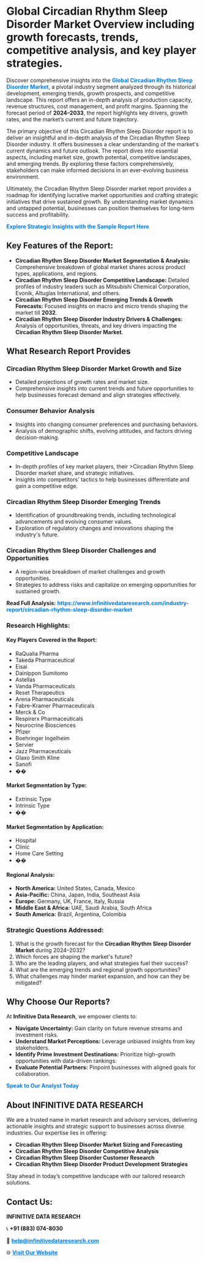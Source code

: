 <h1>Global Circadian Rhythm Sleep Disorder Market Overview including growth forecasts, trends, competitive analysis, and key player strategies.</h1>
<p>
Discover comprehensive insights into the 
<a href="https://www.infinitivedataresearch.com/industry-report/circadian-rhythm-sleep-disorder-market" rel="dofollow" style="color: #007BFF; text-decoration: none;"><strong>Global Circadian Rhythm Sleep Disorder Market</strong></a>, a pivotal industry segment analyzed through its historical development, emerging trends, growth prospects, and competitive landscape. This report offers an in-depth analysis of production capacity, revenue structures, cost management, and profit margins. Spanning the forecast period of <strong>2024–2033</strong>, the report highlights key drivers, growth rates, and the market’s current and future trajectory.
</p>
<p>
The primary objective of this Circadian Rhythm Sleep Disorder report is to deliver an insightful and in-depth analysis of the Circadian Rhythm Sleep Disorder industry. It offers businesses a clear understanding of the market's current dynamics and future outlook. The report dives into essential aspects, including market size, growth potential, competitive landscapes, and emerging trends. By exploring these factors comprehensively, stakeholders can make informed decisions in an ever-evolving business environment.
</p>
<p>
Ultimately, the Circadian Rhythm Sleep Disorder market report provides a roadmap for identifying lucrative market opportunities and crafting strategic initiatives that drive sustained growth. By understanding market dynamics and untapped potential, businesses can position themselves for long-term success and profitability.
</p>
<p>
<a href="https://www.infinitivedataresearch.com/request-sample/reportId=109508" style="color: #007BFF; text-decoration: none;"><strong>Explore Strategic Insights with the Sample Report Here</strong></a>
</p>

<h2>Key Features of the Report:</h2>
<ul>
<li><strong>Circadian Rhythm Sleep Disorder Market Segmentation & Analysis:</strong> Comprehensive breakdown of global market shares across product types, applications, and regions.</li>
<li><strong>Circadian Rhythm Sleep Disorder Competitive Landscape:</strong> Detailed profiles of industry leaders such as Mitsubishi Chemical Corporation, Evonik, Altuglas International, and others.</li>
<li><strong>Circadian Rhythm Sleep Disorder Emerging Trends & Growth Forecasts:</strong> Focused insights on macro and micro trends shaping the market till <strong>2032</strong>.</li>
<li><strong>Circadian Rhythm Sleep Disorder Industry Drivers & Challenges:</strong> Analysis of opportunities, threats, and key drivers impacting the <strong>Circadian Rhythm Sleep Disorder Market</strong>.</li>
</ul>

<h2>What Research Report Provides</h2>
<h3>Circadian Rhythm Sleep Disorder Market Growth and Size</h3>
<ul>
<li>Detailed projections of growth rates and market size.</li>
<li>Comprehensive insights into current trends and future opportunities to help businesses forecast demand and align strategies effectively.</li>
</ul>

<h3>Consumer Behavior Analysis</h3>
<ul>
<li>Insights into changing consumer preferences and purchasing behaviors.</li>
<li>Analysis of demographic shifts, evolving attitudes, and factors driving decision-making.</li>
</ul>

<h3>Competitive Landscape</h3>
<ul>
<li>In-depth profiles of key market players, their >Circadian Rhythm Sleep Disorder market share, and strategic initiatives.</li>
<li>Insights into competitors' tactics to help businesses differentiate and gain a competitive edge.</li>
</ul>

<h3>Circadian Rhythm Sleep Disorder Emerging Trends</h3>
<ul>
<li>Identification of groundbreaking trends, including technological advancements and evolving consumer values.</li>
<li>Exploration of regulatory changes and innovations shaping the industry's future.</li>
</ul>

<h3>Circadian Rhythm Sleep Disorder Challenges and Opportunities</h3>
<ul>
<li>A region-wise breakdown of market challenges and growth opportunities.</li>
<li>Strategies to address risks and capitalize on emerging opportunities for sustained growth.</li>
</ul>
<p><strong>Read Full Analysis:</strong> <a href="https://www.infinitivedataresearch.com/industry-report/circadian-rhythm-sleep-disorder-market" rel="dofollow" style="color: #007BFF; text-decoration: none;"><strong>https://www.infinitivedataresearch.com/industry-report/circadian-rhythm-sleep-disorder-market</strong></a></p>
<h3>Research Highlights:</h3>
<h4>Key Players Covered in the Report:</h4>
<ul><li>RaQualia Pharma</li><li>Takeda Pharmaceutical</li><li>Eisai</li><li>Dainippon Sumitomo</li><li>Astellas</li><li>Vanda Pharmaceuticals</li><li>Reset Therapeutics</li><li>Arena Pharmaceuticals</li><li>Fabre-Kramer Pharmaceuticals</li><li>Merck &amp; Co</li><li>Respirerx Pharmaceuticals</li><li>Neurocrine Biosciences</li><li>Pfizer</li><li>Boehringer Ingelheim</li><li>Servier</li><li>Jazz Pharmaceuticals</li><li>Glaxo Smith Kline</li><li>Sanofi</li><li>��</li></ul>
<h4>Market Segmentation by Type:</h4>
<ul><li>Extrinsic Type</li><li>Intrinsic Type</li><li>��</li></ul>
<h4>Market Segmentation by Application:</h4>
<ul><li>Hospital</li><li>Clinic</li><li>Home Care Setting</li><li>��</li></ul>

<h4>Regional Analysis:</h4>
<ul>
<li><strong>North America:</strong> United States, Canada, Mexico</li>
<li><strong>Asia-Pacific:</strong> China, Japan, India, Southeast Asia</li>
<li><strong>Europe:</strong> Germany, UK, France, Italy, Russia</li>
<li><strong>Middle East & Africa:</strong> UAE, Saudi Arabia, South Africa</li>
<li><strong>South America:</strong> Brazil, Argentina, Colombia</li>
</ul>

<h3>Strategic Questions Addressed:</h3>
<ol>
<li>What is the growth forecast for the <strong>Circadian Rhythm Sleep Disorder Market</strong> during 2024–2032?</li>
<li>Which forces are shaping the market's future?</li>
<li>Who are the leading players, and what strategies fuel their success?</li>
<li>What are the emerging trends and regional growth opportunities?</li>
<li>What challenges may hinder market expansion, and how can they be mitigated?</li>
</ol>

<h2>Why Choose Our Reports?</h2>
<p>At <strong>Infinitive Data Research</strong>, we empower clients to:</p>
<ul>
<li><strong>Navigate Uncertainty:</strong> Gain clarity on future revenue streams and investment risks.</li>
<li><strong>Understand Market Perceptions:</strong> Leverage unbiased insights from key stakeholders.</li>
<li><strong>Identify Prime Investment Destinations:</strong> Prioritize high-growth opportunities with data-driven rankings.</li>
<li><strong>Evaluate Potential Partners:</strong> Pinpoint businesses with aligned goals for collaboration.</li>
</ul>
<p><a href="https://www.infinitivedataresearch.com/industry-report/circadian-rhythm-sleep-disorder-market" rel="dofollow" style="color: #007BFF; text-decoration: none;"><strong>Speak to Our Analyst Today</strong></a></p>

<h2>About INFINITIVE DATA RESEARCH</h2>
<p>We are a trusted name in market research and advisory services, delivering actionable insights and strategic support to businesses across diverse industries. Our expertise lies in offering:</p>
<ul>
<li><strong>Circadian Rhythm Sleep Disorder Market Sizing and Forecasting</strong></li>
<li><strong>Circadian Rhythm Sleep Disorder Competitive Analysis</strong></li>
<li><strong>Circadian Rhythm Sleep Disorder Customer Research</strong></li>
<li><strong>Circadian Rhythm Sleep Disorder Product Development Strategies</strong></li>
</ul>
<p>Stay ahead in today’s competitive landscape with our tailored research solutions.</p>

<h2>Contact Us:</h2>
<p><strong>INFINITIVE DATA RESEARCH</strong></p>
<p>📞 <strong>+91 (883) 074-8030</strong></p>
<p>📧 <strong><a href="mailto:help@infinitivedataresearch.com" style="color: #007BFF;">help@infinitivedataresearch.com</a></strong></p>
<p>🌐 <strong><a href="https://www.infinitivedataresearch.com" rel="dofollow" style="color: #007BFF;">Visit Our Website</a></strong></p>
